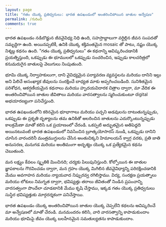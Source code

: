 ```yaml
---
layout: page
title: "గతం యొక్క ప్రతిధ్వనులు: భారత ఉపఖండంలో అంతరించిపోయిన జాతుల అన్వేషణ"
permalink: /గురించి
comments: true
---
```


<div class="row justify-content-between">
<div class="col-md-8 pr-5">

<p>భారత ఉపఖండం నడిబొడ్డున జీవవైవిధ్య నిధి ఉంది, సహస్రాబ్దాలుగా వర్ధిల్లిన జీవన సంపదతో సమృద్ధిగా ఉంది. అయినప్పటికీ, ఉనికి యొక్క శక్తివంతమైన mosaic తో పాటు, నష్టం యొక్క నిశ్శబ్ద కథనం ఉంది. "గతం యొక్క ప్రతిధ్వనులు" ఈ కథనాన్ని ఆవిష్కరించడానికి ప్రయత్నిస్తుంది, ఒకప్పుడు ఈ భూములలో ఒకప్పుడు సంచరించిన, ఇప్పుడు కాలచరిత్రలో కనుమరుగైన జాతులపై వెలుగులు నింపుతుంది.</p>

<p>భూమి యొక్క నిర్వాహకులుగా, దాని వైవిధ్యమైన పర్యావరణ వ్యవస్థలను మరియు దానిని ఇల్లు అని పిలిచే అసంఖ్యాక జీవులను సంరక్షించే బాధ్యత మాకు అప్పగించబడింది. సునిశితమైన పరిశోధన, ఆకర్షణీయమైన కథనాలు మరియు హృదయవిదారక చిత్రాల ద్వారా, మా వేదిక ఈ అంతరించిపోయిన జాతుల జీవితాలు మరియు వారసత్వాలను స్మరించుకుంటూ digital అభయారణ్యంగా పనిచేస్తుంది.</p>

<p>భారత ఉపఖండంలోని కఠినమైన భూభాగాలు మరియు పచ్చని అడవులను దాటుతున్నప్పుడు, ఒకప్పుడు ఈ ప్రకృతి దృశ్యాలను తమ ఉనికితో అలరించిన జాతులను ఎదుర్కొంటున్నప్పుడు కాలక్రమేణా మాతో కలిసి ఒక ప్రయాణంలో చేరండి. ఒకప్పటి అద్భుతమైన అతిపెద్దది అయినటువంటి భారత ఉపఖండంలో నివసించిన బ్రూత్కయోసారస్ నుండి, ఒకప్పుడు దానిని చూసిన వారందరినీ మంత్రముగ్ధులను చేసిన అంతుచిక్కని హిమాలయన్ క్వాగ్గ వరకు, ప్రతి జాతి అనుసరణ, మనుగడ మరియు అంతిమంగా అదృశ్యం యొక్క ఒక ప్రత్యేకమైన కథను చెబుతుంది.</p>

<p>మన లక్ష్యం కేవలం స్మృతికి మించినది; చర్యకు పిలుపునిస్తుంది. కోల్పోయిన ఈ జాతుల జ్ఞాపకాలను గౌరవించడం ద్వారా, మన గ్రహం యొక్క మిగిలిన జీవవైవిధ్యాన్ని పరిరక్షించడానికి మేము అవగాహన మరియు న్యాయవాద నిప్పురవ్వ రగిలిస్తాము. విద్య, సంరక్షణ ప్రయత్నాలు మరియు లోకులు నిమగ్నత ద్వారా, భవిష్యత్తు తరాలు జీవితంతో నిండిన ప్రపంచాన్ని వారసత్వంగా పొందేలా చూడటానికి మేము కృషి చేస్తాము, ఇక్కడ గతం యొక్క ప్రతిధ్వనులు సుస్థిర భవిష్యత్తుకు మార్గదర్శకంగా పనిచేస్తాయి.</p>

<p>భారత ఉపఖండం యొక్క అంతరించిపోయిన జాతుల యొక్క చెప్పలేని కథలను ఆవిష్కరించే మా అన్వేషణలో మాతో చేరండి. మనమందరం కలిసి, వారి వారసత్వాన్ని కాపాడుకుందాం మరియు భూమిపై జీవం యొక్క బలహీనమైన సమతుల్యతను కాపాడుకుందాం.</p>

<!-- <p>This website is built with Jekyll and Mediumish template for Jekyll. It's for demonstration purposes, no real content can be found. Mediumish template for Jekyll is compatible with Github pages, in fact even this demo is created with Github Pages and hosted with Github.</p>

<p class="mb-5"><img class="shadow-lg" src="{{site.baseurl}}/assets/images/mediumish-jekyll-template.png" alt="jekyll template mediumish" /></p>
<h4>Documentation</h4>

<p>Please, read the docs <a href="https://bootstrapstarter.com/bootstrap-templates/template-mediumish-bootstrap-jekyll/">here</a>.</p>

<h4>Questions or bug reports?</h4>

<p>Head over to our <a href="https://github.com/wowthemesnet/mediumish-theme-jekyll">Github repository</a>!</p> -->

</div>

<!-- <div class="col-md-4">

<div class="sticky-top sticky-top-80">
<h5>Buy me a coffee</h5>

<p>Thank you for your support! Your donation helps me to maintain and improve <a target="_blank" href="https://github.com/wowthemesnet/mediumish-theme-jekyll">Mediumish <i class="fab fa-github"></i></a>.</p>

<a target="_blank" href="https://www.wowthemes.net/donate/" class="btn btn-danger">Buy me a coffee</a> <a target="_blank" href="https://bootstrapstarter.com/bootstrap-templates/template-mediumish-bootstrap-jekyll/" class="btn btn-warning">Documentation</a>

</div>
</div> -->
</div>
